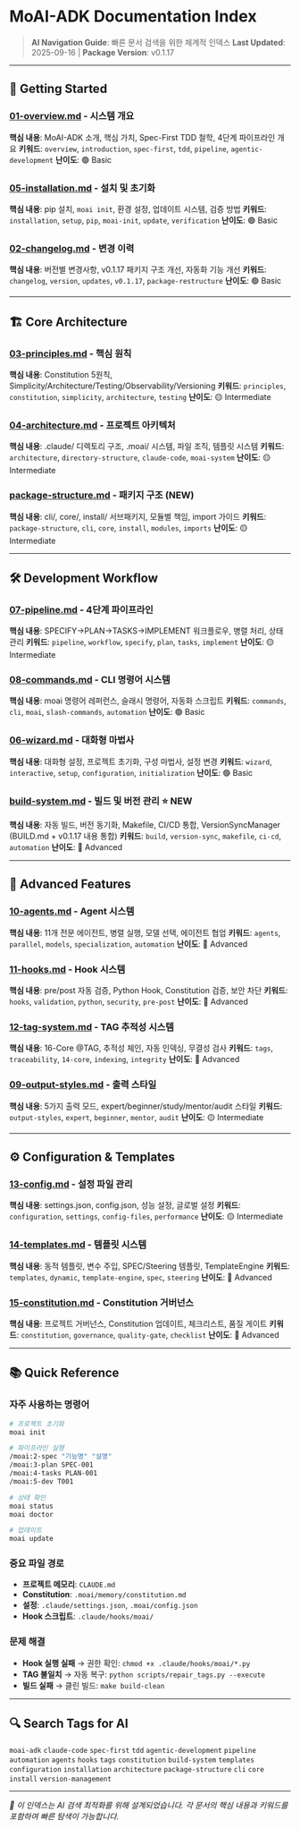 # MoAI-ADK Documentation Index

> **AI Navigation Guide**: 빠른 문서 검색을 위한 체계적 인덱스
> **Last Updated**: 2025-09-16 | **Package Version**: v0.1.17

---

## 🚀 Getting Started

### [01-overview.md](01-overview.md) - 시스템 개요
**핵심 내용**: MoAI-ADK 소개, 핵심 가치, Spec-First TDD 철학, 4단계 파이프라인 개요
**키워드**: `overview`, `introduction`, `spec-first`, `tdd`, `pipeline`, `agentic-development`
**난이도**: 🟢 Basic

### [05-installation.md](05-installation.md) - 설치 및 초기화
**핵심 내용**: pip 설치, `moai init`, 환경 설정, 업데이트 시스템, 검증 방법
**키워드**: `installation`, `setup`, `pip`, `moai-init`, `update`, `verification`
**난이도**: 🟢 Basic

### [02-changelog.md](02-changelog.md) - 변경 이력
**핵심 내용**: 버전별 변경사항, v0.1.17 패키지 구조 개선, 자동화 기능 개선
**키워드**: `changelog`, `version`, `updates`, `v0.1.17`, `package-restructure`
**난이도**: 🟢 Basic

---

## 🏗️ Core Architecture

### [03-principles.md](03-principles.md) - 핵심 원칙
**핵심 내용**: Constitution 5원칙, Simplicity/Architecture/Testing/Observability/Versioning
**키워드**: `principles`, `constitution`, `simplicity`, `architecture`, `testing`
**난이도**: 🟡 Intermediate

### [04-architecture.md](04-architecture.md) - 프로젝트 아키텍처
**핵심 내용**: .claude/ 디렉토리 구조, .moai/ 시스템, 파일 조직, 템플릿 시스템
**키워드**: `architecture`, `directory-structure`, `claude-code`, `moai-system`
**난이도**: 🟡 Intermediate

### [package-structure.md](package-structure.md) - 패키지 구조 (NEW)
**핵심 내용**: cli/, core/, install/ 서브패키지, 모듈별 책임, import 가이드
**키워드**: `package-structure`, `cli`, `core`, `install`, `modules`, `imports`
**난이도**: 🟡 Intermediate

---

## 🛠️ Development Workflow

### [07-pipeline.md](07-pipeline.md) - 4단계 파이프라인
**핵심 내용**: SPECIFY→PLAN→TASKS→IMPLEMENT 워크플로우, 병렬 처리, 상태 관리
**키워드**: `pipeline`, `workflow`, `specify`, `plan`, `tasks`, `implement`
**난이도**: 🟡 Intermediate

### [08-commands.md](08-commands.md) - CLI 명령어 시스템
**핵심 내용**: moai 명령어 레퍼런스, 슬래시 명령어, 자동화 스크립트
**키워드**: `commands`, `cli`, `moai`, `slash-commands`, `automation`
**난이도**: 🟢 Basic

### [06-wizard.md](06-wizard.md) - 대화형 마법사
**핵심 내용**: 대화형 설정, 프로젝트 초기화, 구성 마법사, 설정 변경
**키워드**: `wizard`, `interactive`, `setup`, `configuration`, `initialization`
**난이도**: 🟢 Basic

### [build-system.md](build-system.md) - 빌드 및 버전 관리 ⭐ NEW
**핵심 내용**: 자동 빌드, 버전 동기화, Makefile, CI/CD 통합, VersionSyncManager (BUILD.md + v0.1.17 내용 통합)
**키워드**: `build`, `version-sync`, `makefile`, `ci-cd`, `automation`
**난이도**: 🔴 Advanced

---

## 🤖 Advanced Features

### [10-agents.md](10-agents.md) - Agent 시스템
**핵심 내용**: 11개 전문 에이전트, 병렬 실행, 모델 선택, 에이전트 협업
**키워드**: `agents`, `parallel`, `models`, `specialization`, `automation`
**난이도**: 🔴 Advanced

### [11-hooks.md](11-hooks.md) - Hook 시스템
**핵심 내용**: pre/post 자동 검증, Python Hook, Constitution 검증, 보안 차단
**키워드**: `hooks`, `validation`, `python`, `security`, `pre-post`
**난이도**: 🔴 Advanced

### [12-tag-system.md](12-tag-system.md) - TAG 추적성 시스템
**핵심 내용**: 16-Core @TAG, 추적성 체인, 자동 인덱싱, 무결성 검사
**키워드**: `tags`, `traceability`, `14-core`, `indexing`, `integrity`
**난이도**: 🔴 Advanced

### [09-output-styles.md](09-output-styles.md) - 출력 스타일
**핵심 내용**: 5가지 출력 모드, expert/beginner/study/mentor/audit 스타일
**키워드**: `output-styles`, `expert`, `beginner`, `mentor`, `audit`
**난이도**: 🟡 Intermediate

---

## ⚙️ Configuration & Templates

### [13-config.md](13-config.md) - 설정 파일 관리
**핵심 내용**: settings.json, config.json, 성능 설정, 글로벌 설정
**키워드**: `configuration`, `settings`, `config-files`, `performance`
**난이도**: 🟡 Intermediate

### [14-templates.md](14-templates.md) - 템플릿 시스템
**핵심 내용**: 동적 템플릿, 변수 주입, SPEC/Steering 템플릿, TemplateEngine
**키워드**: `templates`, `dynamic`, `template-engine`, `spec`, `steering`
**난이도**: 🔴 Advanced

### [15-constitution.md](15-constitution.md) - Constitution 거버넌스
**핵심 내용**: 프로젝트 거버넌스, Constitution 업데이트, 체크리스트, 품질 게이트
**키워드**: `constitution`, `governance`, `quality-gate`, `checklist`
**난이도**: 🔴 Advanced

---

## 📚 Quick Reference

### 자주 사용하는 명령어
```bash
# 프로젝트 초기화
moai init

# 파이프라인 실행
/moai:2-spec "기능명" "설명"
/moai:3-plan SPEC-001
/moai:4-tasks PLAN-001
/moai:5-dev T001

# 상태 확인
moai status
moai doctor

# 업데이트
moai update
```

### 중요 파일 경로
- **프로젝트 메모리**: `CLAUDE.md`
- **Constitution**: `.moai/memory/constitution.md`
- **설정**: `.claude/settings.json`, `.moai/config.json`
- **Hook 스크립트**: `.claude/hooks/moai/`

### 문제 해결
- **Hook 실행 실패** → 권한 확인: `chmod +x .claude/hooks/moai/*.py`
- **TAG 불일치** → 자동 복구: `python scripts/repair_tags.py --execute`
- **빌드 실패** → 클린 빌드: `make build-clean`

---

## 🔍 Search Tags for AI
`moai-adk` `claude-code` `spec-first` `tdd` `agentic-development` `pipeline` `automation` `agents` `hooks` `tags` `constitution` `build-system` `templates` `configuration` `installation` `architecture` `package-structure` `cli` `core` `install` `version-management`

---

*📝 이 인덱스는 AI 검색 최적화를 위해 설계되었습니다. 각 문서의 핵심 내용과 키워드를 포함하여 빠른 탐색이 가능합니다.*
